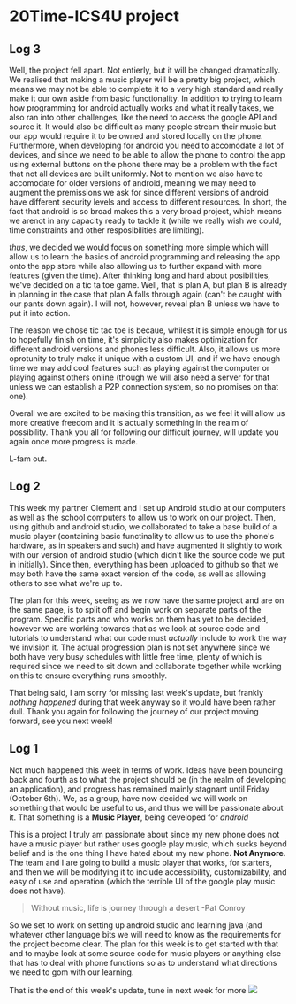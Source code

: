 # 20Time-ICS4U project
## Log 3

Well, the project fell apart. Not entierly, but it will be changed dramatically. We realised that making a music player will be a pretty big project, which means we may not be able to complete it to a very high standard and really make it our own aside from basic functionality. In addition to trying to learn how programming for android actually works and what it really takes, we also ran into other challenges, like the need to access the google API and source it. It would also be difficult as many people stream their music but our app would require it to be owned and stored locally on the phone. Furthermore, when developing for android you need to accomodate a lot of devices, and since we need to be able to allow the phone to control the app using external buttons on the phone there may be a problem with the fact that not all devices are built uniformly. Not to mention we also have to accomodate for older versions of android, meaning we may need to augment the premissions we ask for since different versions of android have different security levels and access to different resources. In short, the fact that android is so broad makes this a very broad project, which means we arenot in any capacity ready to tackle it (while we really wish we could, time constraints and other resposibilities are limiting). 

_thus_, we decided we would focus on something more simple which will allow us to learn the basics of android programming and releasing the app onto the app store while also allowing us to further expand with more features (given the time). After thinking long and hard about posibilities, we've decided on a tic ta toe game. Well, that is plan A, but plan B is already in planning in the case that plan A falls through again (can't be caught with our pants down again). I will not, however, reveal plan B unless we have to put it into action. 

The reason we chose tic tac toe is becaue, whilest it is simple enough for us to hopefully finish on time, it's simplicity also makes optimization for different android versions and phones less difficult. Also, it allows us more oprotunity to truly make it unique with a custom UI, and if we have enough time we may add cool features such as playing against the computer or playing against others online (though we will also need a server for that unless we can establish a P2P connection system, so no promises on that one). 

Overall we are excited to be making this transition, as we feel it will allow us more creative freedom and it is actually something in the realm of possibility. Thank you all for following our difficult journey, will update you again once more progress is made.

L-fam out. 

## Log 2

This week my partner Clement and I set up Android studio at our computers as well as the school computers to allow us to work on our project. Then, using github and android studio, we collaborated to take a base build of a music player (containing basic functinality to allow us to use the phone's hardware, as in speakers and such) and have augmented it slightly to work with our version of android studio (which didn't like the source code we put in initially). Since then, everything has been uploaded to github so that we may both have the same exact version of the code, as well as allowing others to see what we're up to.

The plan for this week, seeing as we now have the same project and are on the same page, is to split off and begin work on separate parts of the program. Specific parts and who works on them has yet to be decided, however we are working towards that as we look at source code and tutorials to understand what our code must _actually_ include to work the way we invision it. The actual progression plan is not set anywhere since we both have very busy schedules with little free time, plenty of which is required since we need to sit down and collaborate together while working on this to ensure everything runs smoothly. 

That being said, I am sorry for missing last week's update, but frankly _nothing happened_ during that week anyway so it would have been rather dull. Thank you again for following the journey of our project moving forward, see you next week!




## Log 1

Not much happened this week in terms of work. Ideas have been bouncing back and fourth as to what the project should be (in the realm of developing an application), and progress has remained mainly stagnant until Friday (October 6th). We, as a group, have now decided we will work on something that would be useful to us, and thus we will be passionate about it. That something is a **Music Player**, being developed for *android*

This is a project I truly am passionate about since my new phone does not have a music player but rather uses google play music, which sucks beyond belief and is the one thing I have hated about my new phone. **Not Anymore**. The team and I are going to build a music player that works, for starters, and then we will be modifying it to include accessibility, customizability, and easy of use and operation (which the terrible UI of the google play music does not have). 

>Without music, life is journey through a desert -Pat Conroy

So we set to work on setting up android studio and learning java (and whatever other language bits we will need to know as the requirements for the project become clear. The plan for this week is to get started with that and to maybe look at some source code for music players or anything else that has to deal with phone functions so as to understand what directions we need to gom with our learning. 

That is the end of this week's update, tune in next week for more
![](https://lh3.googleusercontent.com/-u_WNEHGm86E/VUTgvdA_ekI/AAAAAAAABLs/RBcepq1VQrc/s640/blogger-image--762978045.jpg)




